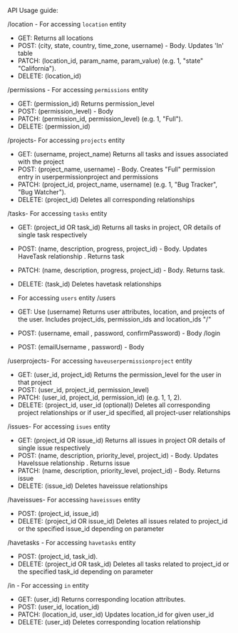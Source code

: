 API Usage guide:

/location - For accessing `location` entity
- GET: Returns all locations
- POST: (city, state, country, time_zone, username) - Body. Updates 'In' table
- PATCH: (location_id, param_name, param_value) (e.g. 1, "state" "California").
- DELETE: (location_id)

/permissions - For accessing `permissions` entity
- GET: (permission_id) Returns permission_level
- POST: (permission_level) - Body
- PATCH: (permission_id, permission_level) (e.g. 1, "Full").
- DELETE: (permission_id)

/projects- For accessing `projects` entity
- GET: (username, project_name) Returns all tasks and issues associated with the project
- POST: (project_name, username) - Body. Creates "Full" permission entry in userpermissionproject and permissions
- PATCH: (project_id, project_name, username) (e.g. 1, "Bug Tracker", "Bug Watcher").
- DELETE: (project_id) Deletes all corresponding relationships 

/tasks- For accessing `tasks` entity
- GET: (project_id OR task_id) Returns all tasks in project, OR details of single task respectively
- POST: (name, description, progress, project_id) - Body. Updates HaveTask relationship . Returns task
- PATCH: (name, description, progress, project_id) - Body. Returns task.
- DELETE: (task_id) Deletes havetask relationships 

- For accessing `users` entity
/users
- GET: Use (username) Returns user attributes, location, and projects of the user. Includes project_ids, permission_ids and location_ids
"/"
- POST: (username, email , password, confirmPassword) - Body
/login
- POST: (emailUsername , password) - Body

/userprojects- For accessing `haveuserpermissionproject` entity
- GET: (user_id, project_id) Returns the permission_level for the user in that project
- POST: (user_id, project_id, permission_level)
- PATCH: (user_id, project_id, permission_id) (e.g. 1, 1, 2).
- DELETE: (project_id, user_id (optional)) Deletes all corresponding project relationships or if user_id specified, 
                                           all project-user relationships 

/issues- For accessing `isues` entity
- GET: (project_id OR issue_id) Returns all issues in project OR details of single issue respectively
- POST: (name, description, priority_level, project_id) - Body. Updates HaveIssue relationship . Returns issue
- PATCH: (name, description, priority_level, project_id) - Body. Returns issue
- DELETE: (issue_id) Deletes haveissue relationships 

/haveissues- For accessing `haveissues` entity
- POST: (project_id, issue_id) 
- DELETE: (project_id OR issue_id) Deletes all issues related to project_id or the specified issue_id depending on parameter 

/havetasks - For accessing `havetasks` entity
- POST: (project_id, task_id). 
- DELETE: (project_id OR task_id) Deletes all tasks related to project_id or the specified task_id depending on parameter 

/in - For accessing `in` entity
- GET: (user_id) Returns corresponding location attributes.
- POST: (user_id, location_id) 
- PATCH: (location_id, user_id) Updates location_id for given user_id
- DELETE: (user_id) Deletes corresponding location relationship 

